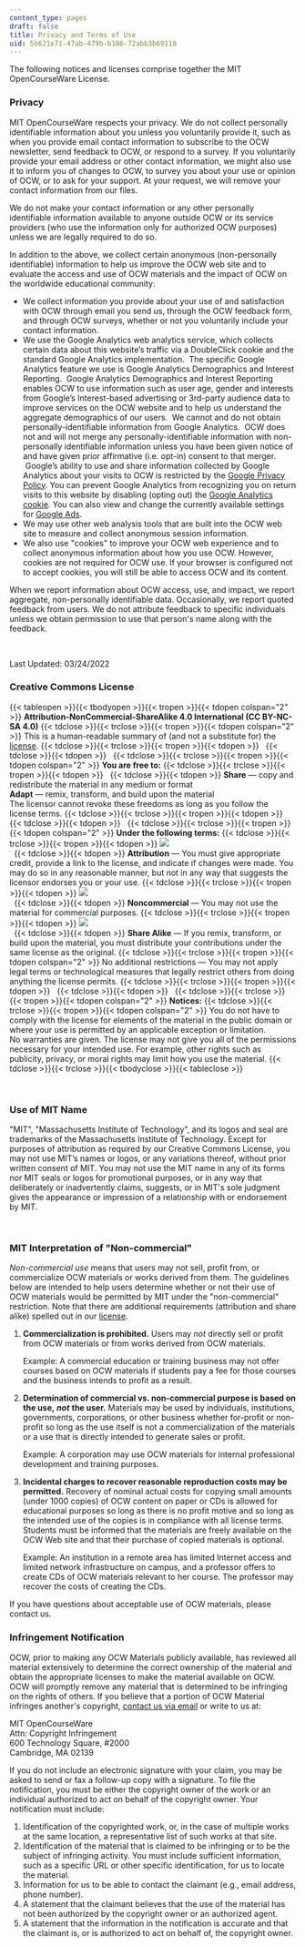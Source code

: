 ```yaml
---
content_type: pages
draft: false
title: Privacy and Terms of Use
uid: 5b621e71-47ab-479b-b186-72abb3b69110
---
```

The following notices and licenses comprise together the MIT OpenCourseWare License.

### Privacy

MIT OpenCourseWare respects your privacy. We do not collect personally identifiable information about you unless you voluntarily provide it, such as when you provide email contact information to subscribe to the OCW newsletter, send feedback to OCW, or respond to a survey. If you voluntarily provide your email address or other contact information, we might also use it to inform you of changes to OCW, to survey you about your use or opinion of OCW, or to ask for your support. At your request, we will remove your contact information from our files.

We do not make your contact information or any other personally identifiable information available to anyone outside OCW or its service providers (who use the information only for authorized OCW purposes) unless we are legally required to do so.

In addition to the above, we collect certain anonymous (non-personally identifiable) information to help us improve the OCW web site and to evaluate the access and use of OCW materials and the impact of OCW on the worldwide educational community:

- We collect information you provide about your use of and satisfaction with OCW through email you send us, through the OCW feedback form, and through OCW surveys, whether or not you voluntarily include your contact information.
- We use the Google Analytics web analytics service, which collects certain data about this website’s traffic via a DoubleClick cookie and the standard Google Analytics implementation.  The specific Google Analytics feature we use is Google Analytics Demographics and Interest Reporting.  Google Analytics Demographics and Interest Reporting enables OCW to use information such as user age, gender and interests from Google’s Interest-based advertising or 3rd-party audience data to improve services on the OCW website and to help us understand the aggregate demographics of our users.  We cannot and do not obtain personally-identifiable information from Google Analytics.  OCW does not and will not merge any personally-identifiable information with non-personally identifiable information unless you have been given notice of and have given prior affirmative (i.e. opt-in) consent to that merger.  Google’s ability to use and share information collected by Google Analytics about your visits to OCW is restricted by the [Google Privacy Policy](http://www.google.com/policies/privacy/). You can prevent Google Analytics from recognizing you on return visits to this website by disabling (opting out) the [Google Analytics cookie](http://tools.google.com/dlpage/gaoptout/). You can also view and change the currently available settings for [Google Ads](http://www.google.com/settings/u/0/ads/authenticated?hl=en).
- We may use other web analysis tools that are built into the OCW web site to measure and collect anonymous session information.
- We also use "cookies" to improve your OCW web experience and to collect anonymous information about how you use OCW. However, cookies are not required for OCW use. If your browser is configured not to accept cookies, you will still be able to access OCW and its content.

When we report information about OCW access, use, and impact, we report aggregate, non-personally identifiable data. Occasionally, we report quoted feedback from users. We do not attribute feedback to specific individuals unless we obtain permission to use that person's name along with the feedback.

 

Last Updated: 03/24/2022

### Creative Commons License

{{< tableopen >}}{{< tbodyopen >}}{{< tropen >}}{{< tdopen colspan="2" >}}
**Attribution-NonCommercial-ShareAlike 4.0 International (CC BY-NC-SA 4.0)**
{{< tdclose >}}{{< trclose >}}{{< tropen >}}{{< tdopen colspan="2" >}}
This is a human-readable summary of (and not a substitute for) the [license](http://creativecommons.org/licenses/by-nc-sa/4.0/legalcode).
{{< tdclose >}}{{< trclose >}}{{< tropen >}}{{< tdopen >}}
 
{{< tdclose >}}{{< tdopen >}}
 
{{< tdclose >}}{{< trclose >}}{{< tropen >}}{{< tdopen colspan="2" >}}
**You are free to:**
{{< tdclose >}}{{< trclose >}}{{< tropen >}}{{< tdopen >}}
 
{{< tdclose >}}{{< tdopen >}}
**Share** — copy and redistribute the material in any medium or format     
**Adapt** — remix, transform, and build upon the material     
The licensor cannot revoke these freedoms as long as you follow the license terms.
{{< tdclose >}}{{< trclose >}}{{< tropen >}}{{< tdopen >}}
 
{{< tdclose >}}{{< tdopen >}}
 
{{< tdclose >}}{{< trclose >}}{{< tropen >}}{{< tdopen colspan="2" >}}
**Under the following terms:**
{{< tdclose >}}{{< trclose >}}{{< tropen >}}{{< tdopen >}}
![](https://ocw.mit.edu/terms/by.png)    
 
{{< tdclose >}}{{< tdopen >}}
**Attribution** — You must give appropriate credit, provide a link to the license, and indicate if changes were made. You may do so in any reasonable manner, but not in any way that suggests the licensor endorses you or your use.
{{< tdclose >}}{{< trclose >}}{{< tropen >}}{{< tdopen >}}
![](https://ocw.mit.edu/terms/nc.png)    
 
{{< tdclose >}}{{< tdopen >}}
**Noncommercial** — You may not use the material for commercial purposes.
{{< tdclose >}}{{< trclose >}}{{< tropen >}}{{< tdopen >}}
![](https://ocw.mit.edu/terms/sa.png)    
 
{{< tdclose >}}{{< tdopen >}}
**Share Alike** — If you remix, transform, or build upon the material, you must distribute your contributions under the same license as the original.
{{< tdclose >}}{{< trclose >}}{{< tropen >}}{{< tdopen colspan="2" >}}
No additional restrictions — You may not apply legal terms or technological measures that legally restrict others from doing anything the license permits.
{{< tdclose >}}{{< trclose >}}{{< tropen >}}{{< tdopen >}}
 
{{< tdclose >}}{{< tdopen >}}
 
{{< tdclose >}}{{< trclose >}}{{< tropen >}}{{< tdopen colspan="2" >}}
**Notices:**
{{< tdclose >}}{{< trclose >}}{{< tropen >}}{{< tdopen colspan="2" >}}
You do not have to comply with the license for elements of the material in the public domain or where your use is permitted by an applicable exception or limitation.     
No warranties are given. The license may not give you all of the permissions necessary for your intended use. For example, other rights such as publicity, privacy, or moral rights may limit how you use the material.
{{< tdclose >}}{{< trclose >}}{{< tbodyclose >}}{{< tableclose >}}

 

### Use of MIT Name

"MIT", "Massachusetts Institute of Technology", and its logos and seal are trademarks of the Massachusetts Institute of Technology. Except for purposes of attribution as required by our Creative Commons License, you may not use MIT’s names or logos, or any variations thereof, without prior written consent of MIT. You may not use the MIT name in any of its forms nor MIT seals or logos for promotional purposes, or in any way that deliberately or inadvertently claims, suggests, or in MIT's sole judgment gives the appearance or impression of a relationship with or endorsement by MIT.

 

### MIT Interpretation of "Non-commercial"

*Non-commercial use* means that users may not sell, profit from, or commercialize OCW materials or works derived from them. The guidelines below are intended to help users determine whether or not their use of OCW materials would be permitted by MIT under the "non-commercial" restriction. Note that there are additional requirements (attribution and share alike) spelled out in our [license](https://ocw.mit.edu/terms/#cc).

1. **Commercialization is prohibited.** Users may *not* directly sell or profit from OCW materials or from works derived from OCW materials.      
      
    Example: A commercial education or training business may not offer courses based on OCW materials if students pay a fee for those courses and the business intends to profit as a result.
2. **Determination of commercial vs. non-commercial purpose is based on the use,** ***not*** **the user.** Materials may be used by individuals, institutions, governments, corporations, or other business whether for-profit or non-profit so long as the use itself is not a commercialization of the materials or a use that is directly intended to generate sales or profit.      
      
    Example: A corporation may use OCW materials for internal professional development and training purposes.
3. **Incidental charges to recover reasonable reproduction costs may be permitted.** Recovery of nominal actual costs for copying small amounts (under 1000 copies) of OCW content on paper or CDs is allowed for educational purposes so long as there is no profit motive and so long as the intended use of the copies is in compliance with all license terms. Students must be informed that the materials are freely available on the OCW Web site and that their purchase of copied materials is optional.      
      
    Example: An institution in a remote area has limited Internet access and limited network infrastructure on campus, and a professor offers to create CDs of OCW materials relevant to her course. The professor may recover the costs of creating the CDs.

If you have questions about acceptable use of OCW materials, please contact us.

### Infringement Notification

OCW, prior to making any OCW Materials publicly available, has reviewed all material extensively to determine the correct ownership of the material and obtain the appropriate licenses to make the material available on OCW. OCW will promptly remove any material that is determined to be infringing on the rights of others. If you believe that a portion of OCW Material infringes another's copyright, [contact us via email](/contact) or write to us at:

MIT OpenCourseWare      
Attn: Copyright Infringement      
600 Technology Square, #2000      
Cambridge, MA 02139

If you do not include an electronic signature with your claim, you may be asked to send or fax a follow-up copy with a signature. To file the notification, you must be either the copyright owner of the work or an individual authorized to act on behalf of the copyright owner. Your notification must include:

1. Identification of the copyrighted work, or, in the case of multiple works at the same location, a representative list of such works at that site.
2. Identification of the material that is claimed to be infringing or to be the subject of infringing activity. You must include sufficient information, such as a specific URL or other specific identification, for us to locate the material.
3. Information for us to be able to contact the claimant (e.g., email address, phone number).
4. A statement that the claimant believes that the use of the material has not been authorized by the copyright owner or an authorized agent.
5. A statement that the information in the notification is accurate and that the claimant is, or is authorized to act on behalf of, the copyright owner.